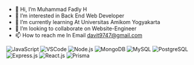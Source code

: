 - 👋 Hi, I’m Muhammad Fadly H
- 👀 I’m interested in Back End Web Developer
- 🌱 I’m currently learning At Universitas Amikom Yogyakarta
- 💞️ I’m looking to collaborate on Website-Engineer
- 📫 How to reach me In Email davit9747@gmail.com

![JavaScript](https://img.shields.io/badge/JavaScript-323330?logo=javascript&logoColor=F7DF1E)
![VSCode](https://img.shields.io/badge/VSCode-007ACC?logo=visual-studio-code&logoColor=white)
![Node.js](https://img.shields.io/badge/Node.js-339933?logo=node.js&logoColor=white)
![MongoDB](https://img.shields.io/badge/MongoDB-47A248?logo=mongodb&logoColor=white)
![MySQL](https://img.shields.io/badge/MySQL-4479A1?logo=mysql&logoColor=white)
![PostgreSQL](https://img.shields.io/badge/postgresql-4169e1?style=for-the-badge&logo=postgresql&logoColor=white)
![Express.js](https://img.shields.io/badge/Express.js-000000?logo=express&logoColor=white)
![React.js](https://img.shields.io/badge/-ReactJs-61DAFB?logo=react&logoColor=white&style=for-the-badge)
![Prisma](https://img.shields.io/badge/Prisma-3982CE?style=for-the-badge&logo=Prisma&logoColor=white)

<!---
FadlyMuhammad10/FadlyMuhammad10 is a ✨ special ✨ repository because its `README.md` (this file) appears on your GitHub profile.
You can click the Preview link to take a look at your changes.
--->
